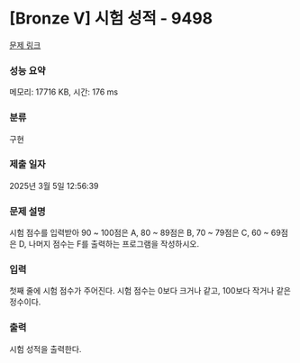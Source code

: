 # [Bronze V] 시험 성적 - 9498 

[문제 링크](https://www.acmicpc.net/problem/9498) 

### 성능 요약

메모리: 17716 KB, 시간: 176 ms

### 분류

구현

### 제출 일자

2025년 3월 5일 12:56:39

### 문제 설명

<p>시험 점수를 입력받아 90 ~ 100점은 A, 80 ~ 89점은 B, 70 ~ 79점은 C, 60 ~ 69점은 D, 나머지 점수는 F를 출력하는 프로그램을 작성하시오.</p>

### 입력 

 <p>첫째 줄에 시험 점수가 주어진다. 시험 점수는 0보다 크거나 같고, 100보다 작거나 같은 정수이다.</p>

### 출력 

 <p>시험 성적을 출력한다.</p>

